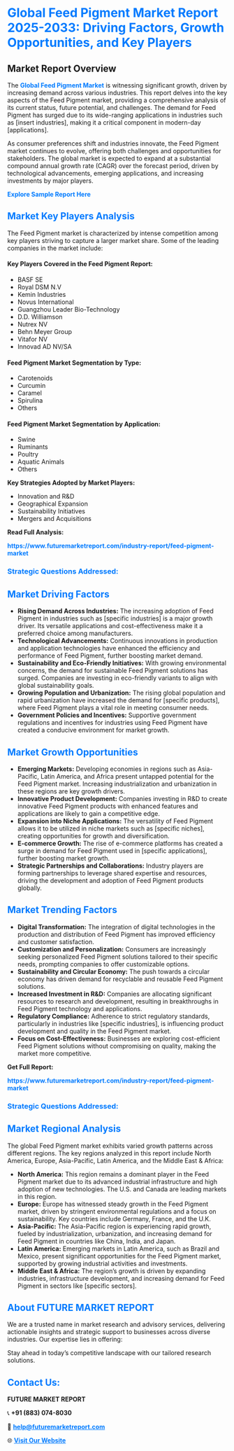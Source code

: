 <h1 style="color: #007BFF;">Global Feed Pigment Market Report 2025-2033: Driving Factors, Growth Opportunities, and Key Players</h1>

<section id="overview">
<h2>Market Report Overview</h2>
<p>The <a href="https://www.futuremarketreport.com/industry-report/feed-pigment-market" style="color: #007BFF; text-decoration: none;"><strong>Global Feed Pigment Market</strong></a> is witnessing significant growth, driven by increasing demand across various industries. This report delves into the key aspects of the Feed Pigment market, providing a comprehensive analysis of its current status, future potential, and challenges. The demand for Feed Pigment has surged due to its wide-ranging applications in industries such as [insert industries], making it a critical component in modern-day [applications].</p>
<p>As consumer preferences shift and industries innovate, the Feed Pigment market continues to evolve, offering both challenges and opportunities for stakeholders. The global market is expected to expand at a substantial compound annual growth rate (CAGR) over the forecast period, driven by technological advancements, emerging applications, and increasing investments by major players.</p>
</section>

<section id="overview">
<p><a href="https://www.futuremarketreport.com/request-sample/reportId=44288" style="color: #007BFF; text-decoration: none;"><strong>Explore Sample Report Here</strong></a></p>
</section>

<section id="key-players">
<h2 style="color: #007BFF;">Market Key Players Analysis</h2>
<p>The Feed Pigment market is characterized by intense competition among key players striving to capture a larger market share. Some of the leading companies in the market include:</p>
<h4>Key Players Covered in the Feed Pigment Report:</h4>
<ul><li>BASF SE</li><li>Royal DSM N.V</li><li>Kemin Industries</li><li>Novus International</li><li>Guangzhou Leader Bio-Technology</li><li>D.D. Williamson</li><li>Nutrex NV</li><li>Behn Meyer Group</li><li>Vitafor NV</li><li>Innovad AD NV/SA</li></ul>
<h4>Feed Pigment Market Segmentation by Type:</h4>
<ul><li>Carotenoids</li><li>Curcumin</li><li>Caramel</li><li>Spirulina</li><li>Others</li></ul>

<h4>Feed Pigment Market Segmentation by Application:</h4>
<ul><li>Swine</li><li>Ruminants</li><li>Poultry</li><li>Aquatic Animals</li><li>Others</li></ul>
<p><strong>Key Strategies Adopted by Market Players:</strong></p>
<ul>
<li>Innovation and R&D</li>
<li>Geographical Expansion</li>
<li>Sustainability Initiatives</li>
<li>Mergers and Acquisitions</li>
</ul>
</section>

<section>
<p><strong>Read Full Analysis: </strong></p><a href="https://www.futuremarketreport.com/industry-report/feed-pigment-market" style="color: #007BFF; text-decoration: none;"><strong>https://www.futuremarketreport.com/industry-report/feed-pigment-market</strong></a>
<h3 style="color: #007BFF;">Strategic Questions Addressed:</h3>
</section>

<section id="driving-factors">
<h2 style="color: #007BFF;">Market Driving Factors</h2>
<ul>
<li><strong>Rising Demand Across Industries:</strong> The increasing adoption of Feed Pigment in industries such as [specific industries] is a major growth driver. Its versatile applications and cost-effectiveness make it a preferred choice among manufacturers.</li>
<li><strong>Technological Advancements:</strong> Continuous innovations in production and application technologies have enhanced the efficiency and performance of Feed Pigment, further boosting market demand.</li>
<li><strong>Sustainability and Eco-Friendly Initiatives:</strong> With growing environmental concerns, the demand for sustainable Feed Pigment solutions has surged. Companies are investing in eco-friendly variants to align with global sustainability goals.</li>
<li><strong>Growing Population and Urbanization:</strong> The rising global population and rapid urbanization have increased the demand for [specific products], where Feed Pigment plays a vital role in meeting consumer needs.</li>
<li><strong>Government Policies and Incentives:</strong> Supportive government regulations and incentives for industries using Feed Pigment have created a conducive environment for market growth.</li>
</ul>
</section>

<section id="growth-opportunities">
<h2 style="color: #007BFF;">Market Growth Opportunities</h2>
<ul>
<li><strong>Emerging Markets:</strong> Developing economies in regions such as Asia-Pacific, Latin America, and Africa present untapped potential for the Feed Pigment market. Increasing industrialization and urbanization in these regions are key growth drivers.</li>
<li><strong>Innovative Product Development:</strong> Companies investing in R&D to create innovative Feed Pigment products with enhanced features and applications are likely to gain a competitive edge.</li>
<li><strong>Expansion into Niche Applications:</strong> The versatility of Feed Pigment allows it to be utilized in niche markets such as [specific niches], creating opportunities for growth and diversification.</li>
<li><strong>E-commerce Growth:</strong> The rise of e-commerce platforms has created a surge in demand for Feed Pigment used in [specific applications], further boosting market growth.</li>
<li><strong>Strategic Partnerships and Collaborations:</strong> Industry players are forming partnerships to leverage shared expertise and resources, driving the development and adoption of Feed Pigment products globally.</li>
</ul>
</section>

<section id="trending-factors">
<h2 style="color: #007BFF;">Market Trending Factors</h2>
<ul>
<li><strong>Digital Transformation:</strong> The integration of digital technologies in the production and distribution of Feed Pigment has improved efficiency and customer satisfaction.</li>
<li><strong>Customization and Personalization:</strong> Consumers are increasingly seeking personalized Feed Pigment solutions tailored to their specific needs, prompting companies to offer customizable options.</li>
<li><strong>Sustainability and Circular Economy:</strong> The push towards a circular economy has driven demand for recyclable and reusable Feed Pigment solutions.</li>
<li><strong>Increased Investment in R&D:</strong> Companies are allocating significant resources to research and development, resulting in breakthroughs in Feed Pigment technology and applications.</li>
<li><strong>Regulatory Compliance:</strong> Adherence to strict regulatory standards, particularly in industries like [specific industries], is influencing product development and quality in the Feed Pigment market.</li>
<li><strong>Focus on Cost-Effectiveness:</strong> Businesses are exploring cost-efficient Feed Pigment solutions without compromising on quality, making the market more competitive.</li>
</ul>
</section>

<section>
<p><strong>Get Full Report: </strong></p><a href="https://www.futuremarketreport.com/industry-report/feed-pigment-market" style="color: #007BFF; text-decoration: none;"><strong>https://www.futuremarketreport.com/industry-report/feed-pigment-market</strong></a>
<h3 style="color: #007BFF;">Strategic Questions Addressed:</h3>
</section>


<section id="regional-analysis">
<h2 style="color: #007BFF;">Market Regional Analysis</h2>
<p>The global Feed Pigment market exhibits varied growth patterns across different regions. The key regions analyzed in this report include North America, Europe, Asia-Pacific, Latin America, and the Middle East & Africa:</p>
<ul>
<li><strong>North America:</strong> This region remains a dominant player in the Feed Pigment market due to its advanced industrial infrastructure and high adoption of new technologies. The U.S. and Canada are leading markets in this region.</li>
<li><strong>Europe:</strong> Europe has witnessed steady growth in the Feed Pigment market, driven by stringent environmental regulations and a focus on sustainability. Key countries include Germany, France, and the U.K.</li>
<li><strong>Asia-Pacific:</strong> The Asia-Pacific region is experiencing rapid growth, fueled by industrialization, urbanization, and increasing demand for Feed Pigment in countries like China, India, and Japan.</li>
<li><strong>Latin America:</strong> Emerging markets in Latin America, such as Brazil and Mexico, present significant opportunities for the Feed Pigment market, supported by growing industrial activities and investments.</li>
<li><strong>Middle East & Africa:</strong> The region’s growth is driven by expanding industries, infrastructure development, and increasing demand for Feed Pigment in sectors like [specific sectors].</li>
</ul>
</section>

<footer>
<h2 style="color: #007BFF;">About FUTURE MARKET REPORT</h2>
<p>We are a trusted name in market research and advisory services, delivering actionable insights and strategic support to businesses across diverse industries. Our expertise lies in offering:</p>

<p>Stay ahead in today’s competitive landscape with our tailored research solutions.</p>

<h2 style="color: #007BFF;">Contact Us:</h2>
<p><strong>FUTURE MARKET REPORT</strong></p>
<p>📞 <strong>+91 (883) 074-8030</strong></p>
<p>📧 <strong><a href="mailto:help@futuremarketreport.com" style="color: #007BFF;">help@futuremarketreport.com</a></strong></p>
<p>🌐 <strong><a href="https://www.futuremarketreport.com/" style="color: #007BFF;">Visit Our Website</a></strong></p>
</footer>